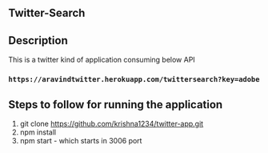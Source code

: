 ## Twitter-Search

## Description
This is a twitter kind of application consuming below API 
### `https://aravindtwitter.herokuapp.com/twittersearch?key=adobe`

## Steps to follow for running the application
1) git clone https://github.com/krishna1234/twitter-app.git
2) npm install 
3) npm start - which starts in 3006 port
